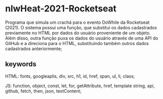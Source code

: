 # nlwHeat-2021-Rocketseat

Programa que simula um crachá para o evento DoWhile da Rocketseat (2021). O sistema possui uma função, que substitui os dados cadastrados previamente no HTML por dados do usuário proveniente de um objeto. Além disso, outra função puxa os dados do usuário através de uma API do GitHub e a direciona para o HTML, substituindo também outros dados cadastrados anteriormente;

## keywords

HTML: fonts, googleaplis, div, src, h1, id, href, span, ul, li, class; 

JS: function, object, const, let, for, getAttribute, href, template string, api, github, fetch, then, json, textContent;
